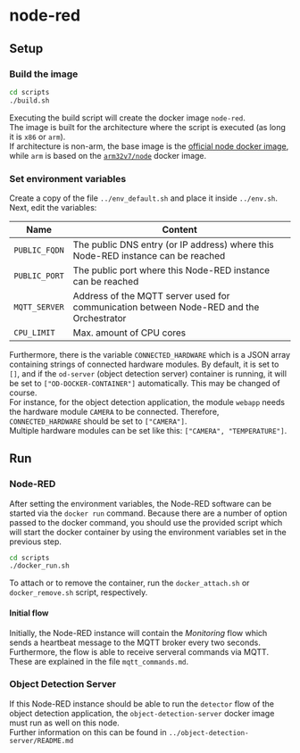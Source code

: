 # node-red

## Setup

### Build the image

```bash
cd scripts
./build.sh
```

Executing the build script will create the docker image `node-red`.\
The image is built for the architecture where the script is executed (as long it is `x86` or `arm`).\
If architecture is non-arm, the base image is the [official node docker image](https://hub.docker.com/_/node), while `arm` is based on the [`arm32v7/node`](https://hub.docker.com/r/arm32v7/node) docker image.  

### Set environment variables

Create a copy of the file `../env_default.sh` and place it inside `../env.sh`.
Next, edit the variables:

| Name | Content |
|--- |--- |
|`PUBLIC_FQDN` | The public DNS entry (or IP address) where this Node-RED instance can be reached |
|`PUBLIC_PORT`| The public port where this Node-RED instance can be reached |
|`MQTT_SERVER` | Address of the MQTT server used for communication between Node-RED and the Orchestrator |
|`CPU_LIMIT` | Max. amount of CPU cores |

Furthermore, there is the variable `CONNECTED_HARDWARE` which is a JSON array containing strings of connected hardware modules.
By default, it is set to `[]`, and if the `od-server` (object detection server) container is running, it will be set to `["OD-DOCKER-CONTAINER"]` automatically.
This may be changed of course.\
For instance, for the object detection application, the module `webapp` needs the hardware module `CAMERA` to be connected.
Therefore, `CONNECTED_HARDWARE` should be set to `["CAMERA"]`.\
Multiple hardware modules can be set like this: `["CAMERA", "TEMPERATURE"]`.

## Run

### Node-RED

After setting the environment variables, the Node-RED software can be started via the `docker run` command.
Because there are a number of option passed to the docker command, you should use the provided script which will start the docker container by using the environment variables set in the previous step.

```bash
cd scripts
./docker_run.sh
```

To attach or to remove the container, run the `docker_attach.sh` or `docker_remove.sh` script, respectively.

#### Initial flow

Initially, the Node-RED instance will contain the *Monitoring* flow which sends a heartbeat message to the MQTT broker every two seconds.\
Furthermore, the flow is able to receive serveral commands via MQTT. These are explained in the file `mqtt_commands.md`.

### Object Detection Server

If this Node-RED instance should be able to run the `detector` flow of the object detection application, the `object-detection-server` docker image must run as well on this node.\
Further information on this can be found in `../object-detection-server/README.md`
